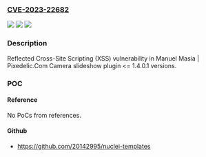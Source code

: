 ### [CVE-2023-22682](https://cve.mitre.org/cgi-bin/cvename.cgi?name=CVE-2023-22682)
![](https://img.shields.io/static/v1?label=Product&message=Camera%20slideshow&color=blue)
![](https://img.shields.io/static/v1?label=Version&message=n%2Fa%3C%3D%201.4.0.1%20&color=brighgreen)
![](https://img.shields.io/static/v1?label=Vulnerability&message=CWE-79%20Improper%20Neutralization%20of%20Input%20During%20Web%20Page%20Generation%20('Cross-site%20Scripting')&color=brighgreen)

### Description

Reflected Cross-Site Scripting (XSS) vulnerability in Manuel Masia | Pixedelic.Com Camera slideshow plugin <= 1.4.0.1 versions.

### POC

#### Reference
No PoCs from references.

#### Github
- https://github.com/20142995/nuclei-templates

